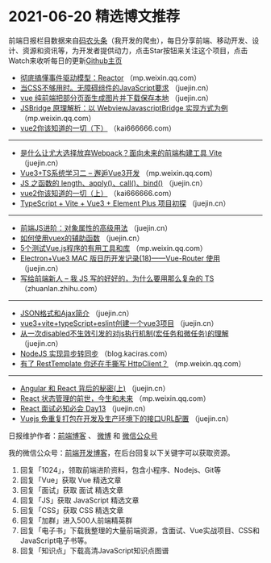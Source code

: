 # 2021-06-20 精选博文推荐

前端日报栏目数据来自[码农头条](http://hao.caibaojian.com.cn/)（我开发的爬虫），每日分享前端、移动开发、设计、资源和资讯等，为开发者提供动力，点击Star按钮来关注这个项目，点击Watch来收听每日的更新[Github主页](https://github.com/kujian/frontendDaily)
* [彻底搞懂事件驱动模型：Reactor](https://mp.weixin.qq.com/s/ecdE0ApF5klOZJZM7220Ug) （mp.weixin.qq.com）
* [当CSS不够用时。无障碍组件的JavaScript要求](https://juejin.cn/post/6975076251220312101) （juejin.cn）
* [vue 纯前端把部分页面生成图片并下载保存本地](https://juejin.cn/post/6975043044227678215) （juejin.cn）
* [JSBridge 原理解析：以 WebviewJavascriptBridge 实现方式为例](https://mp.weixin.qq.com/s/lwUxyHv8LN26aS-voWERJA) （mp.weixin.qq.com）
* [vue2你该知道的一切（下）](https://kai666666.com/2021/06/19/vue2你该知道的一切（下）/) （kai666666.com）

***
* [是什么让尤大选择放弃Webpack？面向未来的前端构建工具 Vite](https://juejin.cn/post/6975038104650383374) （juejin.cn）
* [Vue3+TS系统学习二 &#8211; 邂逅Vue3开发](https://mp.weixin.qq.com/s?__biz=Mzg5MDAzNzkwNA==&mid=2247484709&idx=1&sn=148a1cfa8a3f189b902b81b2829ee79f) （mp.weixin.qq.com）
* [JS 之函数的 length、apply()、call()、bind()](https://juejin.cn/post/6975030133883142181) （juejin.cn）
* [vue2你该知道的一切（上）](https://kai666666.com/2021/06/19/vue2你该知道的一切（上）/) （kai666666.com）
* [TypeScript + Vite + Vue3 + Element Plus 项目初探](https://juejin.cn/post/6975027771839873031) （juejin.cn）

***
* [前端JS进阶：对象属性的高级用法](https://juejin.cn/post/6975413511597850655) （juejin.cn）
* [如何使用vuex的辅助函数](https://juejin.cn/post/6975026399904006180) （juejin.cn）
* [5个测试Vue.js程序的有用工具和库](https://mp.weixin.qq.com/s?__biz=MzI0MDIwNTQ1Mg==&mid=2676497373&idx=1&sn=5873e42a0704fe79ce4c918b55d411ad) （mp.weixin.qq.com）
* [Electron+Vue3 MAC 版日历开发记录(18)——Vue-Router 使用](https://juejin.cn/post/6975022943353077767) （juejin.cn）
* [写给前端新人 &#8211; 我 JS 写的好好的，为什么要用那么复杂的 TS](https://zhuanlan.zhihu.com/p/382059804) （zhuanlan.zhihu.com）

***
* [JSON格式和Ajax简介](https://juejin.cn/post/6975008610376122404) （juejin.cn）
* [vue3+vite+typeScript+eslint创建一个vue3项目](https://juejin.cn/post/6975078700622544904) （juejin.cn）
* [从一次disabled不生效引发的对js执行机制(宏任务和微任务)的理解](https://juejin.cn/post/6974998744194351112) （juejin.cn）
* [NodeJS 实现异步转同步](https://blog.kaciras.com/article/22/convert-async-to-sync-in-node) （blog.kaciras.com）
* [有了 RestTemplate 你还在手撕写 HttpClient？](https://mp.weixin.qq.com/s/e_a-45t6yurZe8Xntvmxuw) （mp.weixin.qq.com）

***
* [Angular 和 React 背后的秘密(上)](https://juejin.cn/post/6975054217413132325) （juejin.cn）
* [React 状态管理的前世，今生和未来](https://mp.weixin.qq.com/s/bsP0Njv6YslZH8tC_fvxUw) （mp.weixin.qq.com）
* [React 面试必知必会 Day13](https://juejin.cn/post/6975529028996300836) （juejin.cn）
* [Vuejs 免重复打包在开发及生产环境下的接口URL配置](https://juejin.cn/post/6975048928408371213) （juejin.cn）

日报维护作者：[前端博客](http://caibaojian.com.cn/) 、 [微博](http://weibo.com/kujian) 和 [微信公众号](https://open.weixin.qq.com/qr/code?username=caibaojian_com)

我的微信公众号：[前端开发博客](https://open.weixin.qq.com/qr/code?username=caibaojian_com)，在后台回复以下关键字可以获取资源。

1. 回复「1024」，领取前端进阶资料，包含小程序、Nodejs、Git等
2. 回复「Vue」获取 Vue 精选文章
3. 回复「面试」获取 面试 精选文章
4. 回复「JS」获取 JavaScript 精选文章
5. 回复「CSS」获取 CSS 精选文章
6. 回复「加群」进入500人前端精英群
7. 回复「电子书」下载我整理的大量前端资源，含面试、Vue实战项目、CSS和JavaScript电子书等。
8. 回复「知识点」下载高清JavaScript知识点图谱
